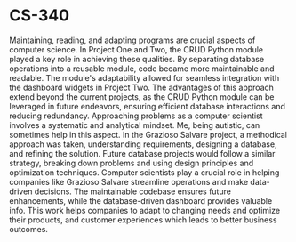 # CS-340
Maintaining, reading, and adapting programs are crucial aspects of computer science. In Project One and Two, the CRUD Python module played a key role in achieving these qualities. By separating database operations into a reusable module, code became more maintainable and readable. The module's adaptability allowed for seamless integration with the dashboard widgets in Project Two. The advantages of this approach extend beyond the current projects, as the CRUD Python module can be leveraged in future endeavors, ensuring efficient database interactions and reducing redundancy.
Approaching problems as a computer scientist involves a systematic and analytical mindset. Me, being autistic, can sometimes help in this aspect. In the Grazioso Salvare project, a methodical approach was taken, understanding requirements, designing a database, and refining the solution. Future database projects would follow a similar strategy, breaking down problems and using design principles and optimization techniques.
Computer scientists play a crucial role in helping companies like Grazioso Salvare streamline operations and make data-driven decisions. The maintainable codebase ensures future enhancements, while the database-driven dashboard provides valuable info. This work helps companies to adapt to changing needs and optimize their products, and customer experiences which leads to better business outcomes.
